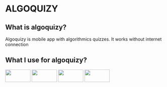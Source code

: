 <h1>ALGOQUIZY</h1>
<h2>What is algoquizy?</h2>
Algoquizy is mobile app with algorithmics quizzes. It works without internet connection
<h2>What I use for algoquizy?</h2>
<p>
<img src="https://user-images.githubusercontent.com/79708932/173285647-535e8e98-51c9-4858-9620-0de3cb4e9406.png" width = "80" height ="40"/>
<img src="https://user-images.githubusercontent.com/79708932/173285756-ab84ff3a-8613-42fb-ae00-4c009c568611.png" width="80" height="40"/>
<img src="https://user-images.githubusercontent.com/79708932/173285978-ecfb81cf-1bda-478b-99de-d01311b43799.png" width="80" height="40"/>
<img src="https://user-images.githubusercontent.com/79708932/173286151-9b6470d1-b479-40ae-bfe7-1e54d26a0e4d.png" width="80" height="40"/>
</p>
